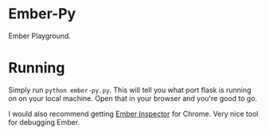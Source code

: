 Ember-Py
========

Ember Playground.

Running
=======

Simply run ```python ember-py.py```. This will tell you what port flask is running on on your local machine.
Open that in your browser and you're good to go.

I would also recommend getting [Ember Inspector][1] for Chrome. Very nice tool for debugging Ember.

[1]: https://chrome.google.com/webstore/detail/ember-inspector/bmdblncegkenkacieihfhpjfppoconhi?hl=en

